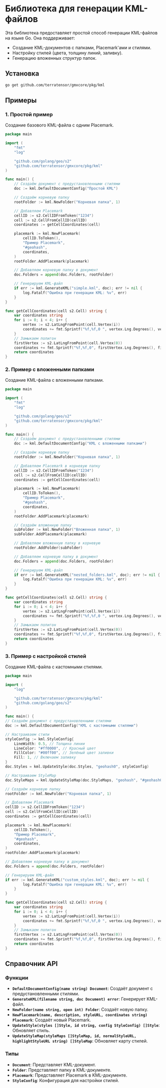 # Библиотека для генерации KML-файлов

Эта библиотека предоставляет простой способ генерации KML-файлов на языке Go. Она поддерживает:
- Создание KML-документов с папками, Placemark'ами и стилями.
- Настройку стилей (цвета, толщину линий, заливку).
- Генерацию вложенных структур папок.

## Установка

```bash
go get github.com/terratensor/gmxcore/pkg/kml
```

## Примеры

### 1. Простой пример
Создание базового KML-файла с одним Placemark.

```go
package main

import (
	"fmt"
	"log"

	"github.com/golang/geo/s2"
	"github.com/terratensor/gmxcore/pkg/kml"
)

func main() {
	// Создаём документ с предустановленными стилями
	doc := kml.DefaultDocumentConfig("Простой KML")

	// Создаём корневую папку
	rootFolder := kml.NewFolder("Корневая папка", 1)

	// Добавляем Placemark
	cellID := s2.CellIDFromToken("1234")
	cell := s2.CellFromCellID(cellID)
	coordinates := getCellCoordinates(cell)

	placemark := kml.NewPlacemark(
		cellID.ToToken(),
		"Пример Placemark",
		"#geohash",
		coordinates,
	)
	rootFolder.AddPlacemark(placemark)

	// Добавляем корневую папку в документ
	doc.Folders = append(doc.Folders, rootFolder)

	// Генерируем KML-файл
	if err := kml.GenerateKML("simple.kml", doc); err != nil {
		log.Fatalf("Ошибка при генерации KML: %v", err)
	}
}

func getCellCoordinates(cell s2.Cell) string {
	var coordinates string
	for i := 0; i < 4; i++ {
		vertex := s2.LatLngFromPoint(cell.Vertex(i))
		coordinates += fmt.Sprintf("%f,%f,0 ", vertex.Lng.Degrees(), vertex.Lat.Degrees())
	}
	// Замыкаем полигон
	firstVertex := s2.LatLngFromPoint(cell.Vertex(0))
	coordinates += fmt.Sprintf("%f,%f,0", firstVertex.Lng.Degrees(), firstVertex.Lat.Degrees())
	return coordinates
}
```

### 2. Пример с вложенными папками
Создание KML-файла с вложенными папками.

```go
package main

import (
	"fmt"
	"log"

	"github.com/golang/geo/s2"
	"github.com/terratensor/gmxcore/pkg/kml"
)

func main() {
	// Создаём документ с предустановленными стилями
	doc := kml.DefaultDocumentConfig("KML с вложенными папками")

	// Создаём корневую папку
	rootFolder := kml.NewFolder("Корневая папка", 1)

	// Добавляем Placemark в корневую папку
	cellID := s2.CellIDFromToken("1234")
	cell := s2.CellFromCellID(cellID)
	coordinates := getCellCoordinates(cell)

	placemark := kml.NewPlacemark(
		cellID.ToToken(),
		"Пример Placemark",
		"#geohash",
		coordinates,
	)
	rootFolder.AddPlacemark(placemark)

	// Создаём вложенную папку
	subFolder := kml.NewFolder("Вложенная папка", 1)
	subFolder.AddPlacemark(placemark)

	// Добавляем вложенную папку в корневую
	rootFolder.AddFolder(subFolder)

	// Добавляем корневую папку в документ
	doc.Folders = append(doc.Folders, rootFolder)

	// Генерируем KML-файл
	if err := kml.GenerateKML("nested_folders.kml", doc); err != nil {
		log.Fatalf("Ошибка при генерации KML: %v", err)
	}
}

func getCellCoordinates(cell s2.Cell) string {
	var coordinates string
	for i := 0; i < 4; i++ {
		vertex := s2.LatLngFromPoint(cell.Vertex(i))
		coordinates += fmt.Sprintf("%f,%f,0 ", vertex.Lng.Degrees(), vertex.Lat.Degrees())
	}
	// Замыкаем полигон
	firstVertex := s2.LatLngFromPoint(cell.Vertex(0))
	coordinates += fmt.Sprintf("%f,%f,0", firstVertex.Lng.Degrees(), firstVertex.Lat.Degrees())
	return coordinates
}
```

### 3. Пример с настройкой стилей
Создание KML-файла с кастомными стилями.

```go
package main

import (
    "log"

    "github.com/terratensor/gmxcore/pkg/kml"
    "github.com/golang/geo/s2"
)

func main() {
// Создаём документ с предустановленными стилями
doc := kml.DefaultDocumentConfig("KML с кастомными стилями")

// Настраиваем стили
styleConfig := kml.StyleConfig{
    LineWidth: 0.5, // Толщина линии
    LineColor: "#ff0000", // Красный цвет
    FillColor: "#00ff00", // Зелёный цвет заливки
    Fill: 1, // Включаем заливку
}
doc.Styles = kml.UpdateStyle(doc.Styles, "geohash0", styleConfig)

// Настраиваем StyleMap
doc.StyleMaps = kml.UpdateStyleMap(doc.StyleMaps, "geohash", "#geohash0", "#geohash1")

// Создаём корневую папку
rootFolder := kml.NewFolder("Корневая папка", 1)

// Добавляем Placemark
cellID := s2.CellIDFromToken("1234")
cell := s2.CellFromCellID(cellID)
coordinates := getCellCoordinates(cell)

placemark := kml.NewPlacemark(
    cellID.ToToken(),
    "Пример Placemark",
    "#geohash",
    coordinates,
)
rootFolder.AddPlacemark(placemark)

// Добавляем корневую папку в документ
doc.Folders = append(doc.Folders, rootFolder)

// Генерируем KML-файл
if err := kml.GenerateKML("custom_styles.kml", doc); err != nil {
        log.Fatalf("Ошибка при генерации KML: %v", err)
    }
}

func getCellCoordinates(cell s2.Cell) string {
    var coordinates string
    for i := 0; i < 4; i++ {
        vertex := s2.LatLngFromPoint(cell.Vertex(i))
        coordinates += fmt.Sprintf("%f,%f,0 ", vertex.Lng.Degrees(), vertex.Lat.Degrees())
    }
    // Замыкаем полигон
    firstVertex := s2.LatLngFromPoint(cell.Vertex(0))
    coordinates += fmt.Sprintf("%f,%f,0", firstVertex.Lng.Degrees(), firstVertex.Lat.Degrees())
    return coordinates
}
```

## Справочник API

### Функции

- **`DefaultDocumentConfig(name string) Document`**: Создаёт документ с предустановленными стилями.
- **`GenerateKML(filename string, doc Document) error`**: Генерирует KML-файл.
- **`NewFolder(name string, open int) Folder`**: Создаёт новую папку.
- **`NewPlacemark(name, description, styleURL, coordinates string) Placemark`**: Создаёт новый Placemark.
- **`UpdateStyle(styles []Style, id string, config StyleConfig) []Style`**: Обновляет стиль.
- **`UpdateStyleMap(styleMaps []StyleMap, id, normalStyleURL, highlightStyleURL string) []StyleMap`**: Обновляет карту стилей.

### Типы

- **`Document`**: Представляет KML-документ.
- **`Folder`**: Представляет папку в KML-документе.
- **`Placemark`**: Представляет Placemark в KML-документе.
- **`StyleConfig`**: Конфигурация для настройки стилей.
